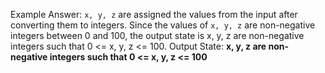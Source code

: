Example Answer:
`x, y, z` are assigned the values from the input after converting them to integers. Since the values of `x, y, z` are non-negative integers between 0 and 100, the output state is x, y, z are non-negative integers such that 0 <= x, y, z <= 100.
Output State: **x, y, z are non-negative integers such that 0 <= x, y, z <= 100**